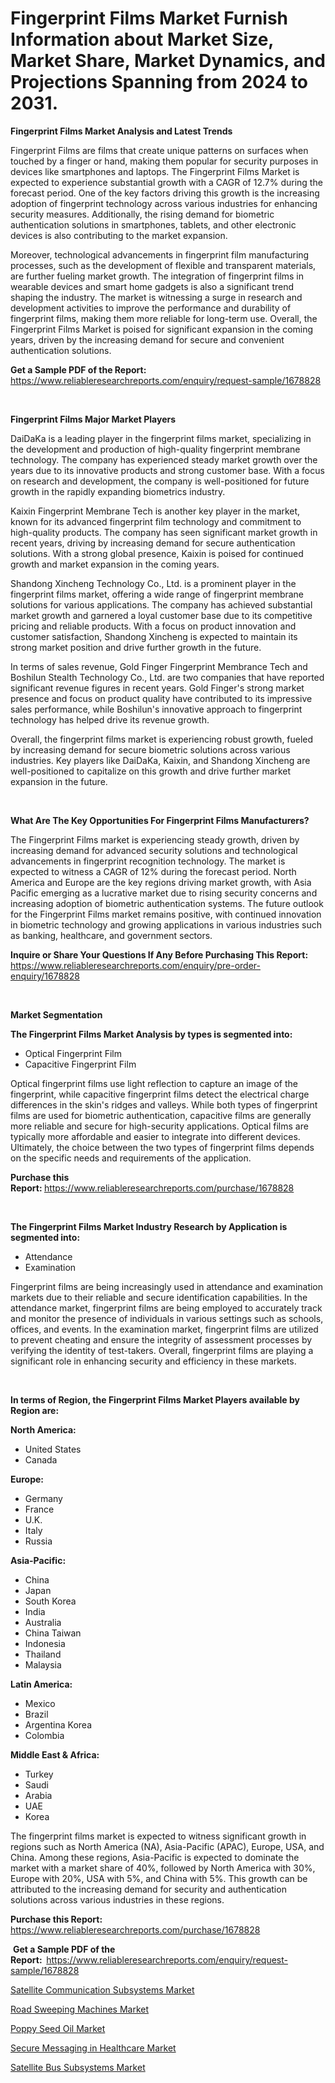 <p><h1>Fingerprint Films Market Furnish Information about Market Size, Market Share, Market Dynamics, and Projections Spanning from 2024 to 2031.</h1></p><p><strong>Fingerprint Films Market Analysis and Latest Trends</strong></p>
<p><p>Fingerprint Films are films that create unique patterns on surfaces when touched by a finger or hand, making them popular for security purposes in devices like smartphones and laptops. The Fingerprint Films Market is expected to experience substantial growth with a CAGR of 12.7% during the forecast period. One of the key factors driving this growth is the increasing adoption of fingerprint technology across various industries for enhancing security measures. Additionally, the rising demand for biometric authentication solutions in smartphones, tablets, and other electronic devices is also contributing to the market expansion.</p><p>Moreover, technological advancements in fingerprint film manufacturing processes, such as the development of flexible and transparent materials, are further fueling market growth. The integration of fingerprint films in wearable devices and smart home gadgets is also a significant trend shaping the industry. The market is witnessing a surge in research and development activities to improve the performance and durability of fingerprint films, making them more reliable for long-term use. Overall, the Fingerprint Films Market is poised for significant expansion in the coming years, driven by the increasing demand for secure and convenient authentication solutions.</p></p>
<p><strong>Get a Sample PDF of the Report:&nbsp;</strong> <a href="https://www.reliableresearchreports.com/enquiry/request-sample/1678828">https://www.reliableresearchreports.com/enquiry/request-sample/1678828</a></p>
<p>&nbsp;</p>
<p><strong>Fingerprint Films Major Market Players</strong></p>
<p><p>DaiDaKa is a leading player in the fingerprint films market, specializing in the development and production of high-quality fingerprint membrane technology. The company has experienced steady market growth over the years due to its innovative products and strong customer base. With a focus on research and development, the company is well-positioned for future growth in the rapidly expanding biometrics industry.</p><p>Kaixin Fingerprint Membrane Tech is another key player in the market, known for its advanced fingerprint film technology and commitment to high-quality products. The company has seen significant market growth in recent years, driving by increasing demand for secure authentication solutions. With a strong global presence, Kaixin is poised for continued growth and market expansion in the coming years.</p><p>Shandong Xincheng Technology Co., Ltd. is a prominent player in the fingerprint films market, offering a wide range of fingerprint membrane solutions for various applications. The company has achieved substantial market growth and garnered a loyal customer base due to its competitive pricing and reliable products. With a focus on product innovation and customer satisfaction, Shandong Xincheng is expected to maintain its strong market position and drive further growth in the future.</p><p>In terms of sales revenue, Gold Finger Fingerprint Membrance Tech and Boshilun Stealth Technology Co., Ltd. are two companies that have reported significant revenue figures in recent years. Gold Finger's strong market presence and focus on product quality have contributed to its impressive sales performance, while Boshilun's innovative approach to fingerprint technology has helped drive its revenue growth.</p><p>Overall, the fingerprint films market is experiencing robust growth, fueled by increasing demand for secure biometric solutions across various industries. Key players like DaiDaKa, Kaixin, and Shandong Xincheng are well-positioned to capitalize on this growth and drive further market expansion in the future.</p></p>
<p>&nbsp;</p>
<p><strong>What Are The Key Opportunities For Fingerprint Films Manufacturers?</strong></p>
<p><p>The Fingerprint Films market is experiencing steady growth, driven by increasing demand for advanced security solutions and technological advancements in fingerprint recognition technology. The market is expected to witness a CAGR of 12% during the forecast period. North America and Europe are the key regions driving market growth, with Asia Pacific emerging as a lucrative market due to rising security concerns and increasing adoption of biometric authentication systems. The future outlook for the Fingerprint Films market remains positive, with continued innovation in biometric technology and growing applications in various industries such as banking, healthcare, and government sectors.</p></p>
<p><strong>Inquire or Share Your Questions If Any Before Purchasing This Report:</strong> <a href="https://www.reliableresearchreports.com/enquiry/pre-order-enquiry/1678828">https://www.reliableresearchreports.com/enquiry/pre-order-enquiry/1678828</a></p>
<p>&nbsp;</p>
<p><strong>Market Segmentation</strong></p>
<p><strong>The Fingerprint Films Market Analysis by types is segmented into:</strong></p>
<p><ul><li>Optical Fingerprint Film</li><li>Capacitive Fingerprint Film</li></ul></p>
<p><p>Optical fingerprint films use light reflection to capture an image of the fingerprint, while capacitive fingerprint films detect the electrical charge differences in the skin's ridges and valleys. While both types of fingerprint films are used for biometric authentication, capacitive films are generally more reliable and secure for high-security applications. Optical films are typically more affordable and easier to integrate into different devices. Ultimately, the choice between the two types of fingerprint films depends on the specific needs and requirements of the application.</p></p>
<p><strong>Purchase this Report:&nbsp;</strong><a href="https://www.reliableresearchreports.com/purchase/1678828">https://www.reliableresearchreports.com/purchase/1678828</a></p>
<p>&nbsp;</p>
<p><strong>The Fingerprint Films Market Industry Research by Application is segmented into:</strong></p>
<p><ul><li>Attendance</li><li>Examination</li></ul></p>
<p><p>Fingerprint films are being increasingly used in attendance and examination markets due to their reliable and secure identification capabilities. In the attendance market, fingerprint films are being employed to accurately track and monitor the presence of individuals in various settings such as schools, offices, and events. In the examination market, fingerprint films are utilized to prevent cheating and ensure the integrity of assessment processes by verifying the identity of test-takers. Overall, fingerprint films are playing a significant role in enhancing security and efficiency in these markets.</p></p>
<p>&nbsp;</p>
<p><strong>In terms of Region, the Fingerprint Films Market Players available by Region are:</strong></p>
<p>
    <p> <strong> North America: </strong>
        <ul>
            <li>United States</li>
            <li>Canada</li>
        </ul>
        </p> 
    <p> <strong> Europe: </strong>
        <ul>
            <li>Germany</li>
            <li>France</li>
            <li>U.K.</li>
            <li>Italy</li>
            <li>Russia</li>
        </ul>
        </p> 
    <p> <strong> Asia-Pacific: </strong>
        <ul>
            <li>China</li>
            <li>Japan</li>
            <li>South Korea</li>
            <li>India</li>
            <li>Australia</li>
            <li>China Taiwan</li>
            <li>Indonesia</li>
            <li>Thailand</li>
            <li>Malaysia</li>
        </ul>
        </p> 
    <p> <strong> Latin America: </strong>
        <ul>
            <li>Mexico</li>
            <li>Brazil</li>
            <li>Argentina Korea</li>
            <li>Colombia</li>
        </ul>
        </p> 
    <p> <strong> Middle East & Africa: </strong>
        <ul>
            <li>Turkey</li>
            <li>Saudi</li>
            <li>Arabia</li>
            <li>UAE</li>
            <li>Korea</li>
        </ul>
    </p>
    </p>
<p><p>The fingerprint films market is expected to witness significant growth in regions such as North America (NA), Asia-Pacific (APAC), Europe, USA, and China. Among these regions, Asia-Pacific is expected to dominate the market with a market share of 40%, followed by North America with 30%, Europe with 20%, USA with 5%, and China with 5%. This growth can be attributed to the increasing demand for security and authentication solutions across various industries in these regions.</p></p>
<p><strong>Purchase this Report: </strong><a href="https://www.reliableresearchreports.com/purchase/1678828">https://www.reliableresearchreports.com/purchase/1678828</a></p>
<p>&nbsp;<strong>Get a Sample PDF of the Report:&nbsp;&nbsp;</strong><a href="https://www.reliableresearchreports.com/enquiry/request-sample/1678828">https://www.reliableresearchreports.com/enquiry/request-sample/1678828</a></p>
<p><strong></strong></p>
<p><p><a href="https://medium.com/@sarademiri71/satellite-communication-subsystems-market-exploring-market-share-market-trends-and-future-growth-c6f22a03ad2b">Satellite Communication Subsystems Market</a></p><p><a href="https://medium.com/@rosejohnson762014/road-sweeping-machines-market-report-reveals-the-latest-trends-and-growth-opportunities-of-this-799760f062b3">Road Sweeping Machines Market</a></p><p><a href="https://medium.com/@christinegreen87/poppy-seed-oil-market-competitive-analysis-market-trends-and-forecast-to-2031-1638cee56ffc">Poppy Seed Oil Market</a></p><p><a href="https://medium.com/@juansmith1961/secure-messaging-in-healthcare-market-competitive-analysis-market-trends-and-forecast-to-2031-fd665125f6e0">Secure Messaging in Healthcare Market</a></p><p><a href="https://medium.com/@sarademiri71/satellite-bus-subsystems-market-comprehensive-assessment-by-type-application-and-geography-ba4b0c587b21">Satellite Bus Subsystems Market</a></p></p>